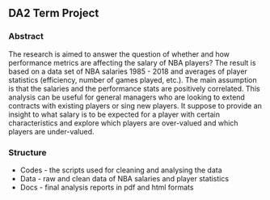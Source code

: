 ## DA2 Term Project 
### Abstract 
The research is aimed to answer the question of whether and how performance metrics are affecting the salary of NBA players? The result is based on a data set of NBA salaries 1985 - 2018 and averages of player statistics (efficiency, number of games played, etc.). The main assumption is that the salaries and the performance stats are positively correlated. This analysis can be useful for general managers who are looking to extend contracts with existing players or sing new players. It suppose to provide an insight to what salary is to be expected for a player with certain characteristics and explore which players are over-valued and which players are under-valued. 
### Structure 
* Codes - the scripts used for cleaning and analysing the data 
* Data - raw and clean data of NBA salaries and player statistics 
* Docs - final analysis reports in pdf and html formats 
